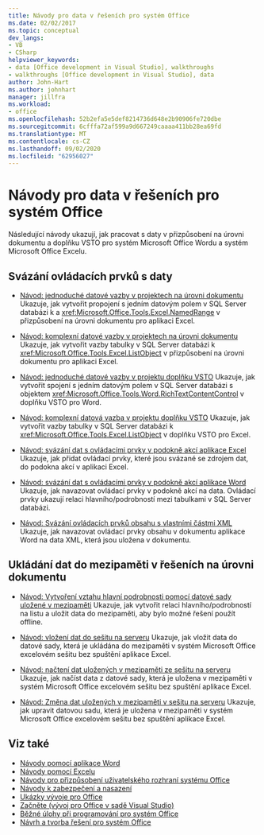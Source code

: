 ```yaml
---
title: Návody pro data v řešeních pro systém Office
ms.date: 02/02/2017
ms.topic: conceptual
dev_langs:
- VB
- CSharp
helpviewer_keywords:
- data [Office development in Visual Studio], walkthroughs
- walkthroughs [Office development in Visual Studio], data
author: John-Hart
ms.author: johnhart
manager: jillfra
ms.workload:
- office
ms.openlocfilehash: 52b2efa5e5def8214736d648e2b90906fe720dbe
ms.sourcegitcommit: 6cfffa72af599a9d667249caaaa411bb28ea69fd
ms.translationtype: MT
ms.contentlocale: cs-CZ
ms.lasthandoff: 09/02/2020
ms.locfileid: "62956027"
---
```

# <a name="data-in-office-solutions-walkthroughs"></a>Návody pro data v řešeních pro systém Office
  Následující návody ukazují, jak pracovat s daty v přizpůsobení na úrovni dokumentu a doplňku VSTO pro systém Microsoft Office Wordu a systém Microsoft Office Excelu.

## <a name="bind-controls-to-data"></a>Svázání ovládacích prvků s daty
- [Návod: jednoduché datové vazby v projektech na úrovni dokumentu](../vsto/walkthrough-simple-data-binding-in-a-document-level-project.md) Ukazuje, jak vytvořit propojení s jedním datovým polem v SQL Server databázi k a <xref:Microsoft.Office.Tools.Excel.NamedRange> v přizpůsobení na úrovni dokumentu pro aplikaci Excel.

- [Návod: komplexní datové vazby v projektech na úrovni dokumentu](../vsto/walkthrough-complex-data-binding-in-a-document-level-project.md) Ukazuje, jak vytvořit vazby tabulky v SQL Server databázi k <xref:Microsoft.Office.Tools.Excel.ListObject> v přizpůsobení na úrovni dokumentu pro aplikaci Excel.

- [Návod: jednoduché datové vazby v projektu doplňku VSTO](../vsto/walkthrough-simple-data-binding-in-vsto-add-in-project.md) Ukazuje, jak vytvořit spojení s jedním datovým polem v SQL Server databázi s objektem <xref:Microsoft.Office.Tools.Word.RichTextContentControl> v doplňku VSTO pro Word.

- [Návod: komplexní datová vazba v projektu doplňku VSTO](../vsto/walkthrough-complex-data-binding-in-vsto-add-in-project.md) Ukazuje, jak vytvořit vazby tabulky v SQL Server databázi k <xref:Microsoft.Office.Tools.Excel.ListObject> v doplňku VSTO pro Excel.

- [Návod: svázání dat s ovládacími prvky v podokně akcí aplikace Excel](../vsto/walkthrough-binding-data-to-controls-on-an-excel-actions-pane.md) Ukazuje, jak přidat ovládací prvky, které jsou svázané se zdrojem dat, do podokna akcí v aplikaci Excel.

- [Návod: svázání dat s ovládacími prvky v podokně akcí aplikace Word](../vsto/walkthrough-binding-data-to-controls-on-a-word-actions-pane.md) Ukazuje, jak navazovat ovládací prvky v podokně akcí na data. Ovládací prvky ukazují relaci hlavního/podrobností mezi tabulkami v SQL Server databázi.

- [Návod: Svázání ovládacích prvků obsahu s vlastními částmi XML](../vsto/walkthrough-binding-content-controls-to-custom-xml-parts.md) Ukazuje, jak navazovat ovládací prvky obsahu v dokumentu aplikace Word na data XML, která jsou uložena v dokumentu.

## <a name="cache-data-in-document-level-solutions"></a>Ukládání dat do mezipaměti v řešeních na úrovni dokumentu
- [Návod: Vytvoření vztahu hlavní podrobnosti pomocí datové sady uložené v mezipaměti](../vsto/walkthrough-creating-a-master-detail-relation-using-a-cached-dataset.md) Ukazuje, jak vytvořit relaci hlavního/podrobností na listu a uložit data do mezipaměti, aby bylo možné řešení použít offline.

- [Návod: vložení dat do sešitu na serveru](../vsto/walkthrough-inserting-data-into-a-workbook-on-a-server.md) Ukazuje, jak vložit data do datové sady, která je ukládána do mezipaměti v systém Microsoft Office excelovém sešitu bez spuštění aplikace Excel.

- [Návod: načtení dat uložených v mezipaměti ze sešitu na serveru](../vsto/walkthrough-retrieving-cached-data-from-a-workbook-on-a-server.md) Ukazuje, jak načíst data z datové sady, která je uložena v mezipaměti v systém Microsoft Office excelovém sešitu bez spuštění aplikace Excel.

- [Návod: Změna dat uložených v mezipaměti v sešitu na serveru](../vsto/walkthrough-changing-cached-data-in-a-workbook-on-a-server.md) Ukazuje, jak upravit datovou sadu, která je uložena v mezipaměti v systém Microsoft Office excelovém sešitu bez spuštění aplikace Excel.

## <a name="see-also"></a>Viz také
- [Návody pomocí aplikace Word](../vsto/walkthroughs-using-word.md)
- [Návody pomocí Excelu](../vsto/walkthroughs-using-excel.md)
- [Návody pro přizpůsobení uživatelského rozhraní systému Office](../vsto/office-ui-customization-walkthroughs.md)
- [Návody k zabezpečení a nasazení](../vsto/security-and-deployment-walkthroughs.md)
- [Ukázky vývoje pro Office](../vsto/office-development-samples.md)
- [Začněte &#40;vývoj pro Office v sadě Visual Studio&#41;](../vsto/getting-started-office-development-in-visual-studio.md)
- [Běžné úlohy při programování pro systém Office](../vsto/common-tasks-in-office-programming.md)
- [Návrh a tvorba řešení pro systém Office](../vsto/designing-and-creating-office-solutions.md)
